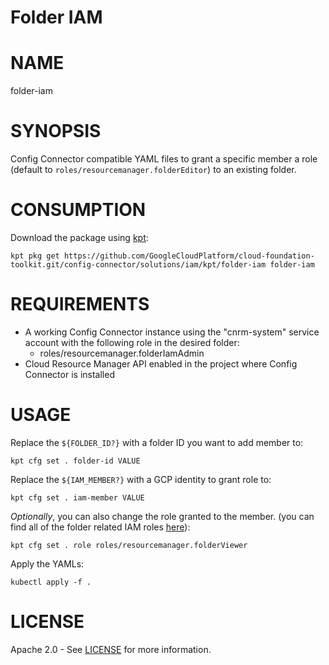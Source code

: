 Folder IAM
==================================================

# NAME

  folder-iam

# SYNOPSIS

  Config Connector compatible YAML files to grant a specific member a role (default to `roles/resourcemanager.folderEditor`) to an existing folder.

# CONSUMPTION

  Download the package using [kpt](https://googlecontainertools.github.io/kpt/):

  ```
  kpt pkg get https://github.com/GoogleCloudPlatform/cloud-foundation-toolkit.git/config-connector/solutions/iam/kpt/folder-iam folder-iam
  ```

# REQUIREMENTS

  -   A working Config Connector instance using the "cnrm-system" service
      account with the following role in the desired folder:
      -   roles/resourcemanager.folderIamAdmin
  -   Cloud Resource Manager API enabled in the project where Config Connector
      is installed

# USAGE

  Replace the `${FOLDER_ID?}` with a folder ID you want to add member to:
  ```
  kpt cfg set . folder-id VALUE
  ```

  Replace the `${IAM_MEMBER?}` with a GCP identity to grant role to:
  ```
  kpt cfg set . iam-member VALUE
  ```

  _Optionally_, you can also change the role granted to the member. (you can find all of the folder related IAM roles
  [here](https://cloud.google.com/iam/docs/understanding-roles#resource-manager-roles)):

  ```
  kpt cfg set . role roles/resourcemanager.folderViewer
  ```

  Apply the YAMLs:

  ```
  kubectl apply -f .
  ```

# LICENSE

  Apache 2.0 - See [LICENSE](/LICENSE) for more information.
